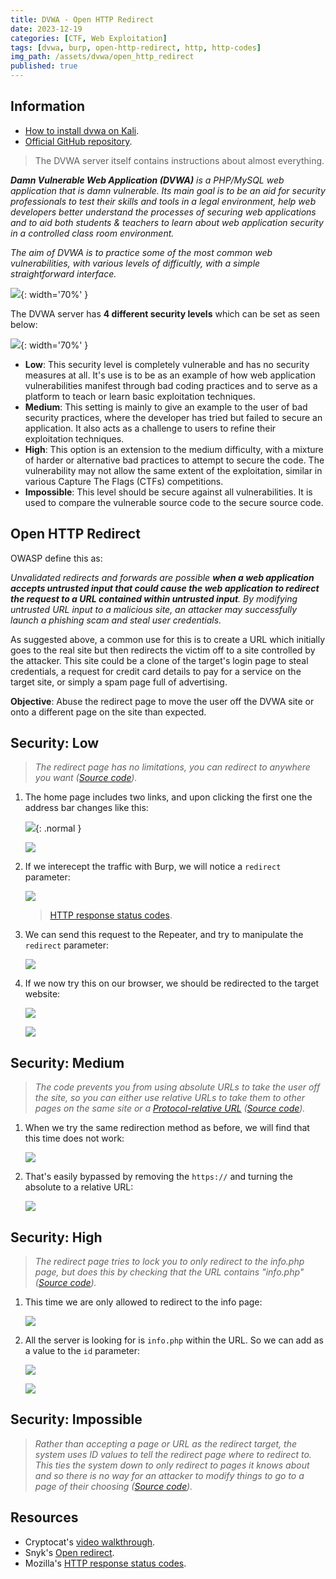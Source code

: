 ```yaml
---
title: DVWA - Open HTTP Redirect
date: 2023-12-19
categories: [CTF, Web Exploitation]
tags: [dvwa, burp, open-http-redirect, http, http-codes]
img_path: /assets/dvwa/open_http_redirect
published: true
---
```


## Information

- [How to install dvwa on Kali](https://www.kali.org/tools/dvwa/).
- [Official GitHub repository](https://github.com/digininja/DVWA).

> The DVWA server itself contains instructions about almost everything.

_**Damn Vulnerable Web Application (DVWA)** is a PHP/MySQL web application that is damn vulnerable. Its main goal is to be an aid for security professionals to test their skills and tools in a legal environment, help web developers better understand the processes of securing web applications and to aid both students & teachers to learn about web application security in a controlled class room environment._

_The aim of DVWA is to practice some of the most common web vulnerabilities, with various levels of difficultly, with a simple straightforward interface._

![](dvwa_home.png){: width='70%' }

The DVWA server has **4 different security levels** which can be set as seen below:

![](security_levels.png){: width='70%' }

- **Low**: This security level is completely vulnerable and has no security measures at all. It's use is to be as an example of how web application vulnerabilities manifest through bad coding practices and to serve as a platform to teach or learn basic exploitation techniques.
- **Medium**: This setting is mainly to give an example to the user of bad security practices, where the developer has tried but failed to secure an application. It also acts as a challenge to users to refine their exploitation techniques.
- **High**: This option is an extension to the medium difficulty, with a mixture of harder or alternative bad practices to attempt to secure the code. The vulnerability may not allow the same extent of the exploitation, similar in various Capture The Flags (CTFs) competitions.
- **Impossible**: This level should be secure against all vulnerabilities. It is used to compare the vulnerable source code to the secure source code.

## Open HTTP Redirect

 OWASP define this as:

_Unvalidated redirects and forwards are possible **when a web application accepts untrusted input that could cause the web application to redirect the request to a URL contained within untrusted input**. By modifying untrusted URL input to a malicious site, an attacker may successfully launch a phishing scam and steal user credentials._

As suggested above, a common use for this is to create a URL which initially goes to the real site but then redirects the victim off to a site controlled by the attacker. This site could be a clone of the target's login page to steal credentials, a request for credit card details to pay for a service on the target site, or simply a spam page full of advertising.

**Objective**: Abuse the redirect page to move the user off the DVWA site or onto a different page on the site than expected.

## Security: Low
> _The redirect page has no limitations, you can redirect to anywhere you want ([Source code](https://github.com/CSpanias/cspanias.github.io/blob/main/assets/dvwa/open_http_redirect/open_http_redirect_low_source.php))._

1. The home page includes two links, and upon clicking the first one the address bar changes like this:

    ![](low_home.png){: .normal }

    ![](low_quote_1.png)

2. If we interecept the traffic with Burp, we will notice a `redirect` parameter:

    ![](low_request.png)

    > [HTTP response status codes](https://developer.mozilla.org/en-US/docs/Web/HTTP/Status).

3. We can send this request to the Repeater, and try to manipulate the `redirect` parameter:

    ![](low_redirection.png)

4. If we now try this on our browser, we should be redirected to the target website:

    ![](low_browser_redirection.png)

    ![](low_browser_redirection_1.png)

## Security: Medium
> _The code prevents you from using absolute URLs to take the user off the site, so you can either use relative URLs to take them to other pages on the same site or a [Protocol-relative URL](https://en.wikipedia.org/wiki/Wikipedia:Protocol-relative_URL) ([Source code](https://github.com/CSpanias/cspanias.github.io/blob/main/assets/dvwa/open_http_redirect/open_http_redirect_medium_source.php))._

1. When we try the same redirection method as before, we will find that this time does not work:

    ![](medium_500_burp.png)

2. That's easily bypassed by removing the `https://` and turning the absolute to a relative URL:

    ![](medium_302_burp.png)

## Security: High
> _The redirect page tries to lock you to only redirect to the info.php page, but does this by checking that the URL contains "info.php" ([Source code](https://github.com/CSpanias/cspanias.github.io/blob/main/assets/dvwa/open_http_redirect/open_http_redirect_high_source.php))._

1. This time we are only allowed to redirect to the info page:

    ![](high_500.png)

2. All the server is looking for is `info.php` within the URL. So we can add as a value to the `id` parameter:

    ![](high_302.png)

    ![](high_302_browser.png)

## Security: Impossible
> _Rather than accepting a page or URL as the redirect target, the system uses ID values to tell the redirect page where to redirect to. This ties the system down to only redirect to pages it knows about and so there is no way for an attacker to modify things to go to a page of their choosing ([Source code](https://github.com/CSpanias/cspanias.github.io/blob/main/assets/dvwa/open_http_redirect/open_http_redirect_impossible_source.php))._

## Resources

- Cryptocat's [video walkthrough](https://www.youtube.com/watch?v=I5jko9mLNO4&list=PLHUKi1UlEgOJLPSFZaFKMoexpM6qhOb4Q&index=17).
- Snyk's [Open redirect](https://learn.snyk.io/lesson/open-redirect/).
- Mozilla's [HTTP response status codes](https://developer.mozilla.org/en-US/docs/Web/HTTP/Status).